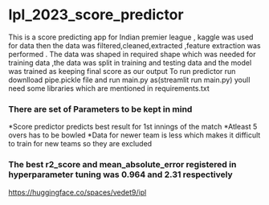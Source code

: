 # Ipl_2023_score_predictor

This is a score predicting app for Indian premier league , kaggle was used for data then the data was filtered,cleaned,extracted ,feature extraction was performed .
The data was shaped in required shape which was needed for training data ,the data was split in training and testing data and the model was trained as keeping final score as our output
To run predictor run downlload pipe.pickle file and run main.py as(streamlit run main.py)
youll need some libraries which are mentioned in requirements.txt

### There are set of Parameters to be kept in mind
*Score predictor predicts best result for 1st innings of the match
*Atleast 5 overs has to be bowled
*Data for newer team is less which makes it difficult to train for new teams so they are excluded 

### The best r2_score and mean_absolute_error  registered in hyperparameter tuning was 0.964 and 2.31 respectively

https://huggingface.co/spaces/vedet9/ipl
